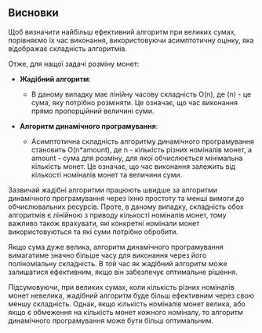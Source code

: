 ## Висновки

Щоб визначити найбільш ефективний алгоритм при великих сумах, порівняємо їх час виконання, використовуючи асимптотичну оцінку, яка відображає складність алгоритмів.

Отже, для нащої задачі розміну монет:

- **Жадібний алгоритм**:
  * В даному випадку має лінійну часову складність O(n), де (n) - це сума, яку потрібно розміняти. Це означає, що час виконання прямо пропорційний величині суми.

- **Алгоритм динамічного програмування**:
  * Асимптотична складність алгоритму динамічного програмування становить O(n*amount), де n - кількість різних номіналів монет, а amount - сума для розміну, для якої обчислюється мінімальна кількість монет. Це означає, що час виконання залежить від кількості номіналів монет та величини суми.

Зазвичай жадібні алгоритми працюють швидше за алгоритми динамічного програмування через їхню простоту та менші вимоги до обчислювальних ресурсів. Проте, в даному випадку, складність обох алгоритмів є лінійною з приводу кількості номіналів монет, тому важливо також врахувати, які конкретні номінали монет використовуються та які суми потрібно обробити.

Якщо сума дуже велика, алгоритм динамічного програмування вимагатиме значно більше часу для виконання через його поліноміальну складність. В той час як жадібний алгоритм може залишатися ефективним, якщо він забезпечує оптимальне рішення.

Підсумовуючи, при великих сумах, коли кількість різних номіналів монет невелика, жадібний алгоритм буде більш ефективним через свою меншу складність. Однак, якщо кількість номіналів монет велика, або якщо є обмеження на кількість монет кожного номіналу, то алгоритм динамічного програмування може бути більш оптимальним.